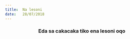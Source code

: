 ```yaml
---
title:  Na lesoni
date:   28/07/2018
---
```


### <center>Eda sa cakacaka tiko ena lesoni oqo</center>
